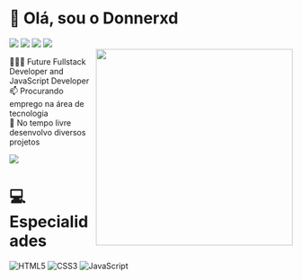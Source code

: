 # 👋 Olá, sou o Donnerxd

<div> 
  <a href="https://x.com/bountylol_" target="_blank"><img src="https://img.shields.io/badge/X-000000?style=for-the-badge&logo=x&logoColor=white" target="_blank"></a>
  <a href="https://www.instagram.com/bountylol_" target="_blank"><img src="https://img.shields.io/badge/-Instagram-%23E4405F?style=for-the-badge&logo=instagram&logoColor=white" target="_blank"></a>
  <a href = "mailto:donnerdev1@gmail.com"><img src="https://img.shields.io/badge/-Gmail-%23333?style=for-the-badge&logo=gmail&logoColor=white" target="_blank"></a>
  <a href="https://www.linkedin.com/in/gabriel-donner-704553219/" target="_blank"><img src="https://img.shields.io/badge/-LinkedIn-%230077B5?style=for-the-badge&logo=linkedin&logoColor=white" target="_blank"></a> 
</div>

<img align="right" width="350px" src="https://camo.githubusercontent.com/4d9f5ecceb711eec6e2018f38a5677dc657c9738d4a65ba3b928c41c0a45b439/68747470733a2f2f6d69726f2e6d656469756d2e636f6d2f6d61782f313336302f302a37513379765349765f7430696f4a2d5a2e676966">

👩🏻‍💻 Future Fullstack Developer and JavaScript Developer<br/>
📫 Procurando emprego na área de tecnologia<br/>
📂 No tempo livre desenvolvo diversos projetos<br/>

![](https://github-readme-stats.vercel.app/api?username=donnerxd&theme=black_border=false&include_all_commits=true&count_private=true)<br/>

# 💻 Especialidades
![HTML5](https://img.shields.io/badge/html5-%23E34F26.svg?style=for-the-badge&logo=html5&logoColor=white)
![CSS3](https://img.shields.io/badge/css3-%231572B6.svg?style=for-the-badge&logo=css3&logoColor=white)
![JavaScript](https://img.shields.io/badge/javascript-%23323330.svg?style=for-the-badge&logo=javascript&logoColor=%23F7DF1E)
